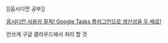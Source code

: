 [[옵시디언 공부]]

[옵시디언 사용자 필독! Google Tasks 플러그인으로 생산성을 두 배로!](https://anpigon.tistory.com/446)

안쓰게 구글 클라우드에서 처리 할 것